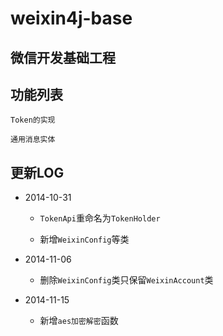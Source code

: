 weixin4j-base
=============

微信开发基础工程
--------------

功能列表
-------

`Token的实现`

`通用消息实体`

更新LOG
-------
* 2014-10-31

  + `TokenApi`重命名为`TokenHolder`
  
  + 新增`WeixinConfig`等类

* 2014-11-06
 
  + 删除`WeixinConfig`类只保留`WeixinAccount`类

* 2014-11-15

  + 新增`aes加密解密`函数